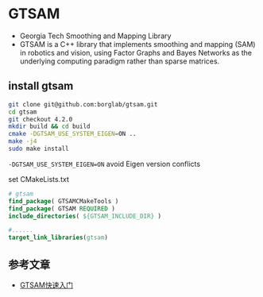
# GTSAM

- Georgia Tech Smoothing and Mapping Library
- GTSAM is a C++ library that implements smoothing and mapping (SAM) in robotics and vision, using Factor Graphs and Bayes Networks as the underlying computing paradigm rather than sparse matrices.

## install gtsam

```bash
git clone git@github.com:borglab/gtsam.git
cd gtsam
git checkout 4.2.0
mkdir build && cd build
cmake -DGTSAM_USE_SYSTEM_EIGEN=ON ..
make -j4
sudo make install
```

`-DGTSAM_USE_SYSTEM_EIGEN=ON` avoid Eigen version conflicts

set CMakeLists.txt
```cmake
# gtsam 
find_package( GTSAMCMakeTools )
find_package( GTSAM REQUIRED )
include_directories( ${GTSAM_INCLUDE_DIR} )

#......
target_link_libraries(gtsam)
```

## 参考文章

- [GTSAM快速入门](https://zhuanlan.zhihu.com/p/621999120)
